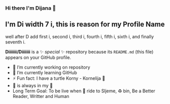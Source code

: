 ### Hi there I'm Dijana 👋  

## I'm Di width 7 i, this is reason for my Profile Name

well after D add first i, second i, third i, fourth i, fifth i, sixth i, and finally seventh i.

**Diiiiiii/Diiiiiii** is a ✨ _special_ ✨ repository because its `README.md` (this file) appears on your GitHub profile.


- 🔭 I’m currently working on repository
- 🌱 I’m currently learning GitHub
- ⚡ Fun fact: I have a turtle Korny - Kornelija :turtle:
- :beer: is always in my :handbag:
- Long Term Goal: To be live when :mountain_cableway: ride to Sljeme, :recycle: bin, Be a Better Reader, Writter and Human

